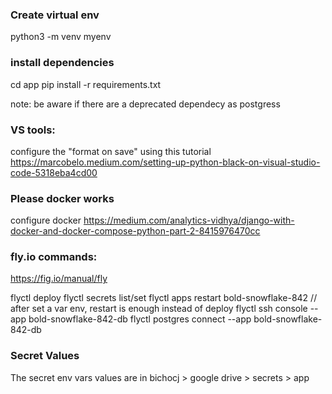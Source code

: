 ### Create virtual env
python3 -m venv myenv

### install dependencies

cd app
pip install -r requirements.txt

note: be aware if there are a deprecated dependecy as postgress

### VS tools:
configure the "format on save" using this tutorial https://marcobelo.medium.com/setting-up-python-black-on-visual-studio-code-5318eba4cd00

### Please docker works
configure docker
https://medium.com/analytics-vidhya/django-with-docker-and-docker-compose-python-part-2-8415976470cc


### fly.io commands:

https://fig.io/manual/fly

flyctl deploy
flyctl secrets list/set
flyctl apps restart bold-snowflake-842  // after set a var env, restart is enough instead of deploy
flyctl ssh console --app bold-snowflake-842-db
flyctl postgres connect --app bold-snowflake-842-db

### Secret Values
The secret env vars values are in bichocj > google drive > secrets > app
